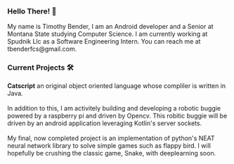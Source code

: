 ### Hello There! 👋

<p align="left">My name is Timothy Bender, I am an Android developer and a Senior at Montana State studying Computer Science. I am currently working at Spudnik Llc as a Software Engineering Intern. You can reach me at tbenderfcs@gmail.com.</p>

### Current Projects :hammer_and_wrench:

<p align="left"><b>Catscript</b> an original object oriented language whose compliler is written in Java.<br><br> In addition to this, I am activitely building and developing a robotic buggie powered by a raspberry pi and driven by Opencv. This robitic buggie will be driven by an android application leveraging Kotlin's server sockets.<br><br> My final, now completed project is an implementation of python's NEAT neural network library to solve simple games such as flappy bird. I will hopefully be crushing the classic game, Snake, with deeplearning soon. </p>





